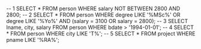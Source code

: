 -- 1
SELECT * FROM person WHERE salary NOT BETWEEN 2800 AND 2800;
-- 2
SELECT * FROM person WHERE degree LIKE '%MSc%' OR degree LIKE '%Yo%' AND (salary = 3100 OR salary = 2800);
-- 3
SELECT lname, city, salary FROM person WHERE bdate > '1994-01-01';
-- 4
SELECT * FROM person WHERE city LIKE 'T%';
-- 5
SELECT * FROM project WHERE pname LIKE '%RA%';
